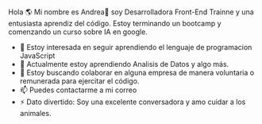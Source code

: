 Hola 🌎 
Mi nombre es Andrea👋 soy Desarrolladora Front-End Trainne y una entusiasta aprendiz del código. Estoy terminando un bootcamp
y comenzando un curso sobre IA en google.
- 👀 Estoy interesada en seguir aprendiendo el lenguaje de programacion JavaScript
- 🌱 Actualmente estoy aprendiendo Analisis de Datos y algo más.
- 💞️ Estoy buscando colaborar en alguna empresa de manera voluntaria o remunerada para ejercitar el código.
- 📫 Puedes contactarme a mi correo
- ⚡ Dato divertido: Soy una excelente conversadora y amo cuidar a los animales.

<a href="https://www.flaticon.es/iconos-gratis/github" title="github iconos"></a>


